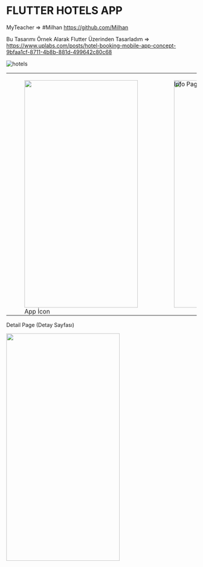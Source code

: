 # FLUTTER HOTELS APP


MyTeacher => #Milhan https://github.com/Milhan

Bu Tasarımı Örnek Alarak Flutter Üzerinden Tasarladım => https://www.uplabs.com/posts/hotel-booking-mobile-app-concept-9bfaa1cf-8711-4b8b-881d-499642c80c68

![hotels](https://github.com/soysal22/flutter_hotels_app/assets/92873250/827b955a-70fa-474c-8329-9b5dfefdd3ec)


<table>
  <tr>
    <td>
      <figure style="position: relative;">
        <img src="https://user-images.githubusercontent.com/92873250/237022800-7592c190-43d7-42f4-90c3-61f06d0927fd.png" width=300 height=600 object-fit: fill>
        <figcaption style="position: absolute;  ">App İcon</figcaption>
      </figure>
    </td>
    <td>
      <figure style="position: relative;">
        <img src="https://user-images.githubusercontent.com/92873250/237022873-430b1e6a-2a73-42fc-a79a-bde93fdf2438.png" width=300 height=600 object-fit: fill>
        <figcaption style="position: absolute; top: 0; left: 0;">Info Page</figcaption>
      </figure>
    </td>
    <td>
      <figure style="position: relative;">
       <img src="https://user-images.githubusercontent.com/92873250/237023006-1563244d-8636-414b-b05f-7bfc8d05f63f.png" width=300 height=600 object-fit: fill> 
        <figcaption style="position: absolute; top: 0; left: 0;">Home Page</figcaption>
      </figure>
    </td>
  </tr>
</table>



Detail Page (Detay Sayfası)

<img src="https://user-images.githubusercontent.com/92873250/237042275-514e5c5a-eefc-4ab9-9e56-e6d9dc7355e5.png" width=300 height=600 object-fit: fill> 


